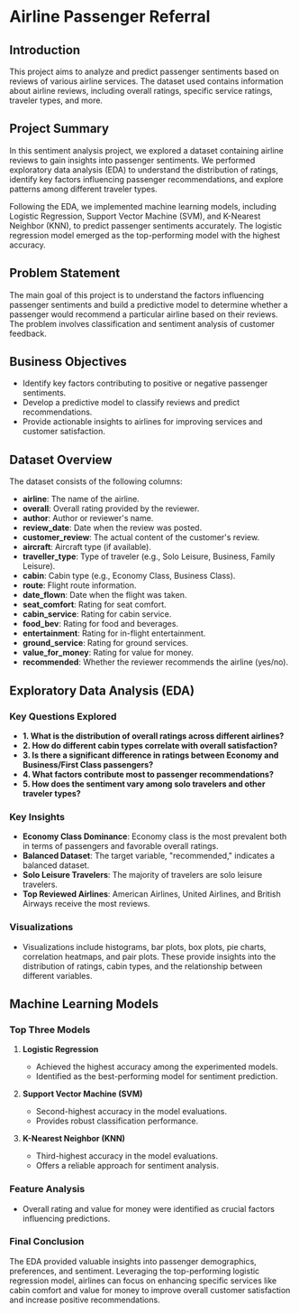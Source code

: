 # Airline Passenger Referral
## Introduction
This project aims to analyze and predict passenger sentiments based on reviews of various airline services. The dataset used contains information about airline reviews, including overall ratings, specific service ratings, traveler types, and more.

## Project Summary
In this sentiment analysis project, we explored a dataset containing airline reviews to gain insights into passenger sentiments. We performed exploratory data analysis (EDA) to understand the distribution of ratings, identify key factors influencing passenger recommendations, and explore patterns among different traveler types.

Following the EDA, we implemented machine learning models, including Logistic Regression, Support Vector Machine (SVM), and K-Nearest Neighbor (KNN), to predict passenger sentiments accurately. The logistic regression model emerged as the top-performing model with the highest accuracy.

## Problem Statement
The main goal of this project is to understand the factors influencing passenger sentiments and build a predictive model to determine whether a passenger would recommend a particular airline based on their reviews. The problem involves classification and sentiment analysis of customer feedback.

## Business Objectives
- Identify key factors contributing to positive or negative passenger sentiments.
- Develop a predictive model to classify reviews and predict recommendations.
- Provide actionable insights to airlines for improving services and customer satisfaction.

## Dataset Overview

The dataset consists of the following columns:

- **airline**: The name of the airline.
- **overall**: Overall rating provided by the reviewer.
- **author**: Author or reviewer's name.
- **review_date**: Date when the review was posted.
- **customer_review**: The actual content of the customer's review.
- **aircraft**: Aircraft type (if available).
- **traveller_type**: Type of traveler (e.g., Solo Leisure, Business, Family Leisure).
- **cabin**: Cabin type (e.g., Economy Class, Business Class).
- **route**: Flight route information.
- **date_flown**: Date when the flight was taken.
- **seat_comfort**: Rating for seat comfort.
- **cabin_service**: Rating for cabin service.
- **food_bev**: Rating for food and beverages.
- **entertainment**: Rating for in-flight entertainment.
- **ground_service**: Rating for ground services.
- **value_for_money**: Rating for value for money.
- **recommended**: Whether the reviewer recommends the airline (yes/no).

## Exploratory Data Analysis (EDA)

### Key Questions Explored
- **1. What is the distribution of overall ratings across different airlines?**
- **2. How do different cabin types correlate with overall satisfaction?**
- **3. Is there a significant difference in ratings between Economy and Business/First Class passengers?**
- **4. What factors contribute most to passenger recommendations?**
- **5. How does the sentiment vary among solo travelers and other traveler types?**

### Key Insights
- **Economy Class Dominance**: Economy class is the most prevalent both in terms of passengers and favorable overall ratings.
- **Balanced Dataset**: The target variable, "recommended," indicates a balanced dataset.
- **Solo Leisure Travelers**: The majority of travelers are solo leisure travelers.
- **Top Reviewed Airlines**: American Airlines, United Airlines, and British Airways receive the most reviews.

### Visualizations
- Visualizations include histograms, bar plots, box plots, pie charts, correlation heatmaps, and pair plots. These provide insights into the distribution of ratings, cabin types, and the relationship between different variables.

## Machine Learning Models

### Top Three Models

1. **Logistic Regression**
   - Achieved the highest accuracy among the experimented models.
   - Identified as the best-performing model for sentiment prediction.

2. **Support Vector Machine (SVM)**
   - Second-highest accuracy in the model evaluations.
   - Provides robust classification performance.

3. **K-Nearest Neighbor (KNN)**
   - Third-highest accuracy in the model evaluations.
   - Offers a reliable approach for sentiment analysis.

### Feature Analysis
- Overall rating and value for money were identified as crucial factors influencing predictions.

### Final Conclusion
The EDA provided valuable insights into passenger demographics, preferences, and sentiment. Leveraging the top-performing logistic regression model, airlines can focus on enhancing specific services like cabin comfort and value for money to improve overall customer satisfaction and increase positive recommendations.
